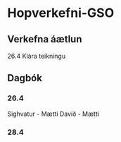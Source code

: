 # Hopverkefni-GSO

## Verkefna áætlun
26.4 Klára teikningu



## Dagbók
### 26.4
Sighvatur - Mætti
Davíð - Mætti
### 28.4
